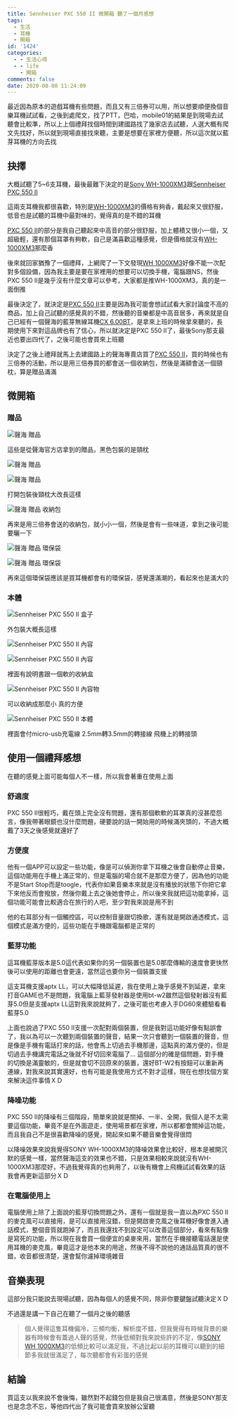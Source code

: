 ```yaml
---
title: Sennheiser PXC 550 II 微開箱 聽了一個月感想
tags:
  - 生活
  - 耳機
  - 開箱
id: '1424'
categories:
  - - 生活心得
  - - life
    - 開箱
comments: false
date: 2020-08-08 11:24:09
---
```




最近因為原本的遊戲耳機有些問題，而且又有三倍券可以用，所以想要順便換個音樂耳機試試看，之後到處爬文，找了PTT，巴哈，mobile01的結果是到現場去試聽會比較準，所以上上個禮拜找個時間到建國路找了幾家店去試聽，人選大概有爬文先找好，所以就到現場直接找來聽，主要是想要在家裡方便聽，所以這次就以藍芽耳機的方向去找

## 抉擇

大概試聽了5~6支耳機，最後最難下決定的是[Sony WH-1000XM3](https://shopsquare.co/2iNVI "Sony WH-1000XM3")跟[Sennheiser PXC 550 II](https://shopsquare.co/2iNVH "Sennheiser PXC 550 II")

這兩支耳機我都很喜歡，特別是[WH-1000XM3](https://shopsquare.co/2iNVI "WH-1000XM3")的價格有夠香，戴起來又很舒服，低音也是試聽的耳機中最對味的，覺得真的是不錯的耳機

[PXC 550 II](https://shopsquare.co/2iNVH "PXC 550 II")的部分是我自己聽起來中高音的部分很舒服，加上體積又很小一個，又超級輕，還有那個耳罩有夠軟，自己是滿喜歡這種感覺，但是價格就沒有[WH-1000XM3](https://shopsquare.co/2iNVI "WH-1000XM3")那麼香

後來就回家猶豫了一個禮拜，上網爬了一下文發現[WH 1000XM3](https://shopsquare.co/2iNVI "WH 1000XM3")好像不能一次配對多個設備，因為我主要是要在家裡用的想要可以切換手機，電腦跟NS，然後PXC 550 II是幾乎沒有什麼文章可以參考，大家都是推WH-1000XM3，真的是一面倒推

最後決定了，就決定是[PXC 550 II](https://shopsquare.co/2iNVH "PXC 550 II")主要是因為我可能會想試試看大家討論度不高的商品，加上自己試聽的感覺真的不錯，然後聽的音樂都是中高音居多，再來就是自己已經有一個聲海的藍芽無線耳機[CX 6.00BT](https://easymall.co/2iNVJ "CX 6.00BT")，是拿來上班的時候拿來聽的，長期使用下來對這品牌也有了信心，所以就決定是PXC 550 II了，最後Sony那支最近也要出四代了，之後可能也會買來上班聽

決定了之後上禮拜就馬上去建國路上的聲海專賣店買了[PXC 550 II](https://shopsquare.co/2iNVH "PXC 550 II")，買的時候也有三倍券的活動，所以是用三倍券買的都會送一個收納包，然後是滿額會送一個頸枕，算是贈品滿滿

## 微開箱

### 贈品

![聲海 贈品](https://blog.devcker.com/wp-content/uploads/2020/08/DSC_0001-1024x576.jpg)

這些是從聲海官方店拿到的贈品，黑色包裝的是頸枕

![聲海 贈品](https://blog.devcker.com/wp-content/uploads/2020/08/DSC_0002-1024x576.jpg)

![聲海 贈品](https://blog.devcker.com/wp-content/uploads/2020/08/DSC_0003-1024x576.jpg)

打開包裝後頸枕大改長這樣

![聲海 贈品 收納包](https://blog.devcker.com/wp-content/uploads/2020/08/DSC_0004-1024x576.jpg)

再來是用三倍券會送的收納包，就小小一個，然後是會有一些味道，拿到之後可能要曬一下

![聲海 贈品 環保袋](https://blog.devcker.com/wp-content/uploads/2020/08/DSC_0005-1024x576.jpg)

![聲海 贈品 環保袋](https://blog.devcker.com/wp-content/uploads/2020/08/DSC_0006-1024x576.jpg)

再來這個環保袋應該是買耳機都會有的環保袋，感覺還滿潮的，看起來也是滿大的

### 本體

![Sennheiser PXC 550 II 盒子](https://blog.devcker.com/wp-content/uploads/2020/08/DSC_0007-1024x576.jpg)

外包裝大概長這樣

![Sennheiser PXC 550 II 內容](https://blog.devcker.com/wp-content/uploads/2020/08/DSC_0008-1024x576.jpg)

![Sennheiser PXC 550 II 內容](https://blog.devcker.com/wp-content/uploads/2020/08/DSC_0009-1024x576.jpg)

裡面有說明書跟一個軟的收納盒

![Sennheiser PXC 550 II 內容物](https://blog.devcker.com/wp-content/uploads/2020/08/DSC_0010-1024x576.jpg)

可以收納成那麼小 真的方便

![Sennheiser PXC 550 II 本體](https://blog.devcker.com/wp-content/uploads/2020/08/DSC_0011-1024x576.jpg)

裡面會付micro-usb充電線 2.5mm轉3.5mm的轉接線 飛機上的轉接頭

## 使用一個禮拜感想

在聽的感覺上面可能每個人不一樣，所以我會著重在使用上面

### 舒適度

PXC 550 II很輕巧，戴在頭上完全沒有問題，還有那個軟軟的耳罩真的沒甚麼怨言，像我帶著眼鏡也沒什麼問題，硬要說的話一開始用的時候滿夾頭的，不過大概戴了3天之後感覺就還好了

### 方便度

他有一個APP可以設定一些功能，像是可以偵測你拿下耳機之後會自動停止音樂，這個功能用在手機上滿正常的，但是電腦的場合就不是那麼方便了，因為他的功能不是Start Stop而是toogle，代表你如果音樂本來就是沒有播放的狀態下你把它拿下來他反而會撥放，然後你戴上去之後她會停止，所以後來我就把這功能拿掉，這個功能可能會比較適合在旅行的人吧，至少對我來說是用不到

他的右耳部分有一個觸控區，可以控制音量跟切換歌，還有就是開啟通透模式，這個模式是滿方便的，這些功能在手機跟電腦都是正常的

### 藍芽功能

這耳機藍芽版本是5.0這代表如果你的另一個裝置也是5.0那麼傳輸的速度會更快然後可以使用的距離也會更遠，當然這也要你另一個裝置支援

這支耳機支援aptx LL，可以大幅降低延遲，我在使用上幾乎感覺不到延遲，拿來打音GAME也不是問題，我電腦上藍芽發射器是使用bt-w2雖然這個發射器沒有藍芽5.0但是支援aptx LL這對我來說就夠了，之後可能也考慮入手DG60來體驗看看藍芽5.0

上面也說過了PXC 550 II支援一次配對兩個裝置，但是我對這功能好像有點誤會了，我以為可以一次聽到兩個裝置的聲音，結果一次只會聽到一個裝置的聲音，但是像是手機有電話打來的話，他會馬上切過去手機那邊，這點真的滿方便的，但是切過去手機講完電話之後就不好切回來電腦了... 這個部分的確是個問題，對手機的切換是滿靈敏的，但是就會切不回原來的裝置，還好BT-W2有按鈕可以重新再連線，對我來說其實還好，也有可能是我使用方式不對才這樣，現在也想找個方案來解決這件事情ＸＤ

### 降噪功能

PXC 550 II的降噪有三個階段，簡單來說就是關掉、一半、全開，我個人是不太需要這個功能，畢竟不是在外面遊走，使用場景都在家裡，所以都都會關掉這功能，而且我自己不是很喜歡降噪的感覺，開起來如果不聽音樂會覺得很悶

以降噪效果來說我覺得SONY WH-1000XM3的降噪效果會比較好，根本是被開沉默的感覺一樣，當然聲海這支的效果也不錯，只是效果相較來說就沒有WH-1000XM3那麼好，不過我覺得真的也夠用了，以後有機會上飛機試試看效果的話我會再更新這部分ＸＤ

### 在電腦使用上

電腦使用上除了上面說的藍芽切換問題之外，還有一個就是我一直以為PXC 550 II的麥克風可以直接用，是可以直接用沒錯，但是開啟麥克風之後耳機好像會進入通話模式，整個音質就跑掉了，而且我還找不到設定可以改善這個部分，看來有點像是寫死的功能，所以現在我會買一個便宜的桌麥來用，當然在手機接聽電話還是使用耳機的麥克風，畢竟這才是他本來的用途，然後不得不說他的通話品質真的很不錯，收音都很清楚，還會幫你濾掉環境雜音

## 音樂表現

這部分我只能說去現場試聽，因為每個人的感覺不同，除非你要鍵盤試聽決定ＸＤ

不過還是講一下自己在聽了一個月之後的聽感

> 個人覺得這隻耳機偏冷，三頻均衡，解析度不錯，但我覺得有時候背景的樂器有時候會有蓋過人聲的感覺，然後低頻對我來說些許的不足，像[SONY WH 1000XM3](https://shopsquare.co/2iNVI "SONY WH 1000XM3")的低頻比較可以滿足我，不過比起以前的耳機可以聽到的細節多我就很滿足了，每次聽都會有彩蛋的感覺

## 結論

買這支以我來說不會後悔，雖然對不起錢包但是我自己很滿意，然後是SONY那支也是念念不忘，等他四代出了我可能會買來放辦公室聽
